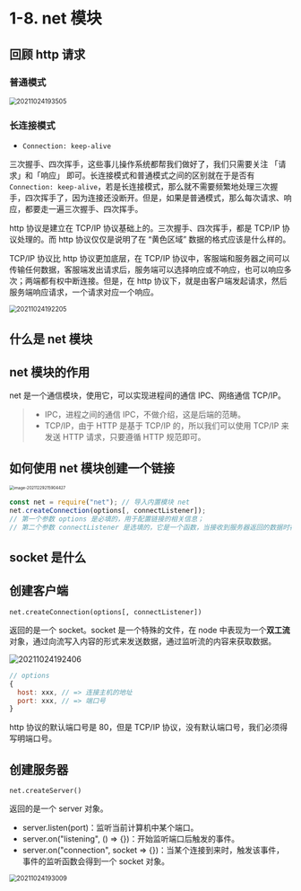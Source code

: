 # 1-8. net 模块



## 回顾 http 请求

### 普通模式

<img src="https://cdn.jsdelivr.net/gh/123taojiale/dahuyou_picture@main/blogs/20211024193505.png" alt="20211024193505" style="zoom:80%;" />

### 长连接模式

- `Connection: keep-alive`

三次握手、四次挥手，这些事儿操作系统都帮我们做好了，我们只需要关注 「请求」和「响应」 即可。长连接模式和普通模式之间的区别就在于是否有 `Connection: keep-alive`，若是长连接模式，那么就不需要频繁地处理三次握手，四次挥手了，因为连接还没断开。但是，如果是普通模式，那么每次请求、响应，都要走一遍三次握手、四次挥手。



http 协议是建立在 TCP/IP 协议基础上的。三次握手、四次挥手，都是 TCP/IP 协议处理的。而 http 协议仅仅是说明了在 “黄色区域” 数据的格式应该是什么样的。



TCP/IP 协议比 http 协议更加底层，在 TCP/IP 协议中，客服端和服务器之间可以传输任何数据，客服端发出请求后，服务端可以选择响应或不响应，也可以响应多次；两端都有权中断连接。但是，在 http 协议下，就是由客户端发起请求，然后服务端响应请求，一个请求对应一个响应。

<img src="https://cdn.jsdelivr.net/gh/123taojiale/dahuyou_picture@main/blogs/20211024192205.png" alt="20211024192205" style="zoom:80%;" />



## 什么是 net 模块





## net 模块的作用

net 是一个通信模块，使用它，可以实现进程间的通信 IPC、网络通信 TCP/IP。

> - IPC，进程之间的通信 IPC，不做介绍，这是后端的范畴。
> - TCP/IP，由于 HTTP 是基于 TCP/IP 的，所以我们可以使用 TCP/IP 来发送 HTTP 请求，只要遵循 HTTP 规范即可。

## 如何使用 net 模块创建一个链接



<img src="https://gitee.com/dahuyou_top/pic-bed/raw/master/uPic/image-20211229215904427.png" alt="image-20211229215904427" style="zoom: 50%;" />

```js
const net = require("net"); // 导入内置模块 net
net.createConnection(options[, connectListener]);
// 第一个参数 options 是必填的，用于配置链接的相关信息；
// 第二个参数 connectListener 是选填的，它是一个函数，当接收到服务器返回的数据时被调用；
```



## socket 是什么



## 创建客户端

`net.createConnection(options[, connectListener])`

返回的是一个 socket。socket 是一个特殊的文件，在 node 中表现为一个**双工流**对象，通过向流写入内容的形式来发送数据，通过监听流的内容来获取数据。

![20211024192406](https://cdn.jsdelivr.net/gh/123taojiale/dahuyou_picture@main/blogs/20211024192406.png)

```js
// options
{
  host: xxx, // => 连接主机的地址
  port: xxx, // => 端口号
}
```

http 协议的默认端口号是 80，但是 TCP/IP 协议，没有默认端口号，我们必须得写明端口号。

## 创建服务器

`net.createServer()`

返回的是一个 server 对象。
- server.listen(port)：监听当前计算机中某个端口。
- server.on("listening", () => {})：开始监听端口后触发的事件。
- server.on("connection", socket => {})：当某个连接到来时，触发该事件，事件的监听函数会得到一个 socket 对象。

<img src="https://cdn.jsdelivr.net/gh/123taojiale/dahuyou_picture@main/blogs/20211024193009.png" alt="20211024193009" style="zoom:80%;" />

